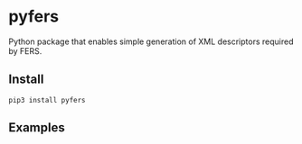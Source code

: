 # pyfers
Python package that enables simple generation of XML descriptors required by FERS.

## Install
```
pip3 install pyfers
```

## Examples
```
```
